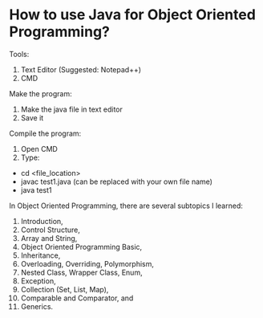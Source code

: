 # How to use Java for Object Oriented Programming?

Tools:
1. Text Editor (Suggested: Notepad++)
2. CMD

Make the program:
1. Make the java file in text editor
2. Save it

Compile the program:
1. Open CMD
2. Type:
- cd <file_location>
- javac test1.java (can be replaced with your own file name)
- java test1

In Object Oriented Programming, there are several subtopics I learned:
1. Introduction,
2. Control Structure,
3. Array and String,
4. Object Oriented Programming Basic,
5. Inheritance,
6. Overloading, Overriding, Polymorphism,
7. Nested Class, Wrapper Class, Enum,
8. Exception,
9. Collection (Set, List, Map),
10. Comparable and Comparator, and
11. Generics.